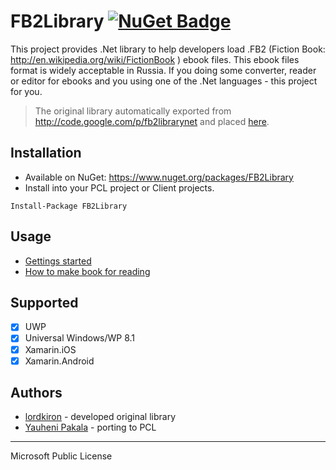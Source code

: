 # FB2Library [![NuGet Badge](https://buildstats.info/nuget/FB2Library)](https://www.nuget.org/packages/FB2Library/)

This project provides .Net library to help developers load .FB2 (Fiction Book: http://en.wikipedia.org/wiki/FictionBook ) ebook files. This ebook files format is widely acceptable in Russia. If you doing some converter, reader or editor for ebooks and you using one of the .Net languages - this project for you.

> The original library automatically exported from http://code.google.com/p/fb2librarynet and placed [here](https://github.com/wcoder/FB2Library).

## Installation
* Available on NuGet: https://www.nuget.org/packages/FB2Library 
* Install into your PCL project or Client projects.

```
Install-Package FB2Library
```

## Usage
* [Gettings started](https://github.com/wcoder/FB2Library/wiki/Usage)
* [How to make book for reading](https://github.com/wcoder/FB2Library/wiki/How-to-make-book)

## Supported
- [x] UWP
- [x] Universal Windows/WP 8.1
- [x] Xamarin.iOS
- [x] Xamarin.Android

## Authors
* [lordkiron](https://code.google.com/u/103776563234380142031/) - developed original library
* [Yauheni Pakala](https://github.com/wcoder) - porting to PCL

---
Microsoft Public License
